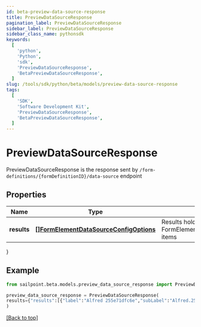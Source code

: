 ```yaml
---
id: beta-preview-data-source-response
title: PreviewDataSourceResponse
pagination_label: PreviewDataSourceResponse
sidebar_label: PreviewDataSourceResponse
sidebar_class_name: pythonsdk
keywords:
  [
    'python',
    'Python',
    'sdk',
    'PreviewDataSourceResponse',
    'BetaPreviewDataSourceResponse',
  ]
slug: /tools/sdk/python/beta/models/preview-data-source-response
tags:
  [
    'SDK',
    'Software Development Kit',
    'PreviewDataSourceResponse',
    'BetaPreviewDataSourceResponse',
  ]
---
```


# PreviewDataSourceResponse

PreviewDataSourceResponse is the response sent by `/form-definitions/{formDefinitionID}/data-source` endpoint

## Properties

| Name | Type | Description | Notes |
| --- | --- | --- | --- |
| **results** | [**[]FormElementDataSourceConfigOptions**](form-element-data-source-config-options) | Results holds a list of FormElementDataSourceConfigOptions items | [optional] |

}

## Example

```python
from sailpoint.beta.models.preview_data_source_response import PreviewDataSourceResponse

preview_data_source_response = PreviewDataSourceResponse(
results={"results":[{"label":"Alfred 255e71dfc6e","subLabel":"Alfred.255e71dfc6e@testmail.identitysoon.com","value":"2c918084821847c5018227ced2e16676"},{"label":"Alize eba9d4cd27da","subLabel":"Alize.eba9d4cd27da@testmail.identitysoon.com","value":"2c918084821847c5018227ced2f1667c"},{"label":"Antonina 01f69c3ea","subLabel":"Antonina.01f69c3ea@testmail.identitysoon.com","value":"2c918084821847c5018227ced2f9667e"},{"label":"Ardella 21e78ce155","subLabel":"Ardella.21e78ce155@testmail.identitysoon.com","value":"2c918084821847c5018227ced2e6667a"},{"label":"Arnaldo d8582b6e17","subLabel":"Arnaldo.d8582b6e17@testmail.identitysoon.com","value":"2c918084821847c5018227ced3426686"},{"label":"Aurelia admin24828","subLabel":"Aurelia.admin24828@testmail.identitysoon.com","value":"2c918084821847c5018227ced2e16674"},{"label":"Barbara 72ca418fdd","subLabel":"Barbara.72ca418fdd@testmail.identitysoon.com","value":"2c918084821847c5018227ced2fb6680"},{"label":"Barbara ee1a2436ee","subLabel":"Barbara.ee1a2436ee@testmail.identitysoon.com","value":"2c918084821847c5018227ced2e56678"},{"label":"Baylee 652d72432f3","subLabel":"Baylee.652d72432f3@testmail.identitysoon.com","value":"2c91808582184782018227ced28b6aee"},{"label":"Brock e76b56ae4d49","subLabel":"Brock.e76b56ae4d49@testmail.identitysoon.com","value":"2c91808582184782018227ced28b6aef"}]}
)

```

[[Back to top]](#)

